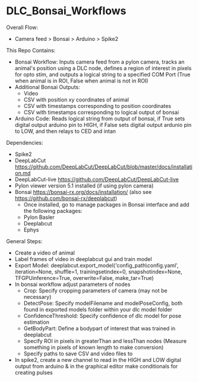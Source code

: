 # DLC_Bonsai_Workflows

Overall Flow:
- Camera feed > Bonsai > Arduino > Spike2

 This Repo Contains:
 - Bonsai Workflow: Inputs camera feed from a pylon camera, tracks an animal's position using a DLC node, defines a region of interest in pixels for opto stim, and outputs a logical string to a specified COM Port (True when animal is in ROI, False when animal is not in ROI)
 - Additional Bonsai Outputs:
   - Video
   - CSV with position xy coordinates of animal
   - CSV with timestamps corresponding to position coordinates
   - CSV with timestamps corresponding to logical output of bonsai
 - Arduino Code: Reads logical string from output of bonsai, if True sets digital output arduino pin to HIGH, if False sets digital output ardunio pin to LOW, and then relays to CED and intan

Dependencies:
- Spike2
- DeepLabCut https://github.com/DeepLabCut/DeepLabCut/blob/master/docs/installation.md
- DeepLabCut-live https://github.com/DeepLabCut/DeepLabCut-live
- Pylon viewer version 5.1 installed (if using pylon camera)
- Bonsai https://bonsai-rx.org/docs/installation/ (also see https://github.com/bonsai-rx/deeplabcut)
  - Once installed, go to manage packages in Bonsai interface and add the following packages:
   - Pylon Basler
   - Deeplabcut
   - Ephys

 General Steps:
 - Create a video of animal
 - Label frames of video in deeplabcut gui and train model
 - Export Model: deeplabcut.export_model('config_path\config.yaml', iteration=None, shuffle=1, trainingsetindex=0, snapshotindex=None, TFGPUinference=True, overwrite=False, make_tar=True)
 - In bonsai workflow adjust parameters of nodes
   - Crop: Specify cropping parameters of camera (may not be necessary)
   - DetectPose: Specify modelFilename and modelPoseConfig, both found in exported models folder within your dlc model folder
   - ConfidenceThreshold: Specify confidence of dlc model for pose estimation
   - GetBodyPart: Define a bodypart of interest that was trained in deeplabcut
   - Specify ROI in pixels in greaterThan and lessThan nodes (Measure something in pixels of known length to make conversion)
   - Specify paths to save CSV and video files to
 - In spike2, create a new channel to read in the HIGH and LOW digital output from arduino & in the graphical editor make conditionals for creating pulses          
